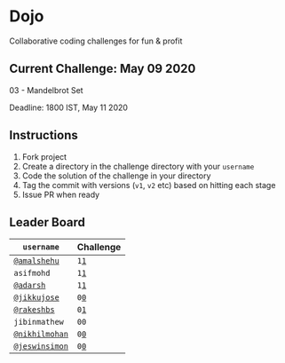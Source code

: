 # Dojo

Collaborative coding challenges for fun & profit

## Current Challenge: May 09 2020

03 - Mandelbrot Set

Deadline: 1800 IST, May 11 2020

## Instructions

1. Fork project
2. Create a directory in the challenge directory with your `username`
3. Code the solution of the challenge in your directory
4. Tag the commit with versions (`v1`, `v2` etc) based on hitting each stage
4. Issue PR when ready

## Leader Board

| `username`              | Challenge              |
| -------------           | ---------------------- |
| [`@amalshehu`][as]      | `1`[`1`][1-02]         |
| `asifmohd`              | `1`[`1`][2-02]         |
| [`@adarsh`][ac]         | `1`[`1`][3-02]         |
| [`@jikkujose`][jj]      | `0`[`0`][4-02]         |
| [`@rakeshbs`][rbs]      | `0`[`1`][5-02]         |
| `jibinmathew`           | `00`                   |
| [`@nikhilmohan`][cavoo] | `0`[`0`][7-02]         |
| [`@jeswinsimon`][js]    | `0`[`0`][8-02]         |

[ac]: https://github.com/adarsh-why
[as]: http://github.com/amalshehu
[jj]: http://github.com/jikkujose
[js]: http://github.com/jeswinsimon
[cavoo]: https://github.com/cavoo
[rbs]: https://github.com/rakeshbs
[4-02]: https://jikkujose.in/02-conway-game-of-life/
[5-02]: https://rakeshbs.github.io/conway/
[2-02]: https://game-of-life-99e63.web.app/
[3-02]: https://adarsh-why.github.io/conway-game-of-life/
[7-02]: https://nikhilmohan-02-conway-game-of-life.surge.sh/
[8-02]: https://jeswinsimon.github.io/game-of-life/
[1-02]: https://game-of-life-2e998.firebaseapp.com/
